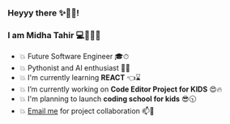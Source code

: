 ### Heyyy there ✨👋🙌! 

### I am Midha Tahir 💻💖🤩🙋‍

- 💥 Future Software Engineer 🎓⏱
- 💥 Pythonist and AI enthusiast 🧠✅
- 💥 I'm currently learning **REACT** 👈⌛
- 💥 I’m currently working on __Code Editor Project for KIDS__ 😍🔥
- 💥 I'm planning to launch **coding school for kids** 😎🕥
- 💥 [Email me](mailto:midhatahirkhan2011[at]gmail[dot]com) for project collaboration 📫💬


